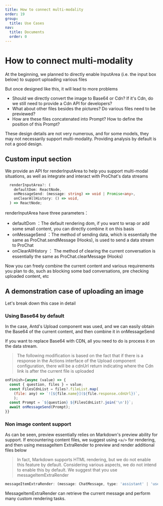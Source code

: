 ```yaml
---
title: How to connect multi-modality
order: 19
group:
  title: Use Cases
nav:
  title: Documents
  order: 0
---
```


# How to connect multi-modality

At the beginning, we planned to directly enable InputArea (i.e. the input box below) to support uploading various files

But once designed like this, it will lead to more problems

- Should we directly convert the image to Base64 or Cdn? If it's Cdn, do we still need to provide a Cdn API for developers?
- What about other files besides the pictures? Do various files need to be previewed?
- How are these files concatenated into Prompt? How to define the position of this Prompt?

These design details are not very numerous, and for some models, they may not necessarily support multi-modality. Providing analysis by default is not a good design.

## Custom input section

We provide an API for renderInputArea to help you support multi-modal situations, as well as integrate and interact with ProChat's data streams

```ts
  renderInputArea?: (
    defaultDom: ReactNode,
    onMessageSend: (message: string) => void | Promise<any>,
    onClearAllHistory: () => void,
  ) => ReactNode;
```

renderInputArea have three parameters：

- defaultDom ：The default rendering dom, if you want to wrap or add some small content, you can directly combine it on this basis
- onMessageSend ：The method of sending data, which is essentially the same as ProChat.sendMessage (Hooks), is used to send a data stream to ProChat
- onClearAllHistory ： The method of clearing the current conversation is essentially the same as ProChat.clearMessage (Hooks)

Now you can freely combine the current content and various requirements you plan to do, such as blocking some bad conversations, pre checking uploaded content, etc

## A demonstration case of uploading an image

<code src="./demos/renderInputArea.tsx" ></code>

Let's break down this case in detail

### Using Base64 by default

In the case, Antd's Upload component was used, and we can easily obtain the Base64 of the current content, and then combine it in onMessageSend

If you want to replace Base64 with CDN, all you need to do is process it on the data stream.

> The following modification is based on the fact that if there is a response in the Actions interface of the Upload component configuration, there will be a cdnUrl return indicating where the Cdn link is after the current file is uploaded

```js
onFinish={async (value) => {
  const { question, files } = value;
  const FilesCdnList = files?.fileList.map(
    (file: any) => `![${file.name}](${file.response.cdnUrl})`,
    );
  const Prompt = `${question} ${FilesCdnList?.join('\n')}`;
  await onMessageSend(Prompt);
}}
```

### Non image content support

As can be seen, preview essentially relies on Markdown's preview ability for support. If encountering content files, we suggest using `<a/>` for rendering, and then using messageItem ExtraRender to preview and render additional files below

> In fact, Markdown supports HTML rendering, but we do not enable this feature by default. Considering various aspects, we do not intend to enable this by default. We suggest that you use messageItemExtraRender

```ts
messageItemExtraRender: (message: ChatMessage, type: 'assistant' | 'user') => React.ReactNode;
```

MessageItemExtraRender can retrieve the current message and perform many custom rendering tasks.
